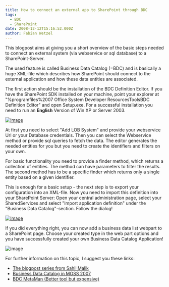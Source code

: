 ```yaml
---
title: How to connect an external app to SharePoint through BDC
tags:
  - BDC
  - SharePoint
date: 2008-12-12T15:16:52.000Z
author: Fabian Wetzel
---
```


This blogpost aims at giving you a short overview of the basic steps needed to connect an external system (via webservice or sql database) to a SharePoint-Server.

The used feature is called Business Data Catalog (=BDC) and is basically a huge XML-file which describes how SharePoint should connect to the external application and how these data entities are associated.

The first action should be the installation of the BDC Definition Editor. If you have the SharePoint SDK installed on your machine, point your explorer at "%programfiles%2007 Office System Developer ResourcesToolsBDC Definition Editor" and open Setup.exe. For a successful installation you need to run an **English** Version of Win XP or Server 2003.

[![image](image-thumb2.png)](image5.png) 

At first you need to select "Add LOB System" and provide your webservice Url or your Database credentials. Then you can select the Webservice method or provide sql queries to fetch the data. The editor generates the needed entities for you but you need to create the identifiers and filters on your own.

For basic functionality you need to provide a finder method, which returns a collection of entities. The method can have parameters to filter the results. The second method has to be a specific finder which returns only a single entity based on a given identifier.

This is enough for a basic setup - the next step is to export your configuration into an XML-file. Now you need to import this definition into your SharePoint Server: Open your central administration page, select your SharedServices and select "Import application definition" under the "Business Data Catalog"-section. Follow the dialog!

[![image](image-thumb3.png)](image6.png)  

If you did everything right, you can now add a business data list webpart to a SharePoint page. Choose your created type in the web part options and you have successfully created your own Business Data Catalog Application!

![image](image7.png)

For further information on this topic, I suggest you these links:

- [The blogpost series from Sahil Malik](http://blah.winsmarts.com/2007-4-SharePoint_2007__BDC_-_The_Business_Data_Catalog.aspx)
- [Business Data Catalog in MOSS 2007](http://dotnetdreamer.wordpress.com/category/moss-2007/ "http://dotnetdreamer.wordpress.com/category/moss-2007/")
- [BDC MetaMan (Better tool but expensive)](http://www.lightningtools.com/bdc-meta-man/default.aspx "http://www.lightningtools.com/bdc-meta-man/default.aspx")


